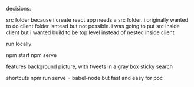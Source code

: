 decisions:


src folder because i create react app needs a src folder. i originally wanted to do client folder isntead but not possible.
i was going to put src inside client but i wanted build to be top level instead of nested inside client


run locally

npm start 
npm serve


features
background picture, with tweets in a gray box
sticky search


shortcuts
npm run serve = babel-node but fast and easy for poc